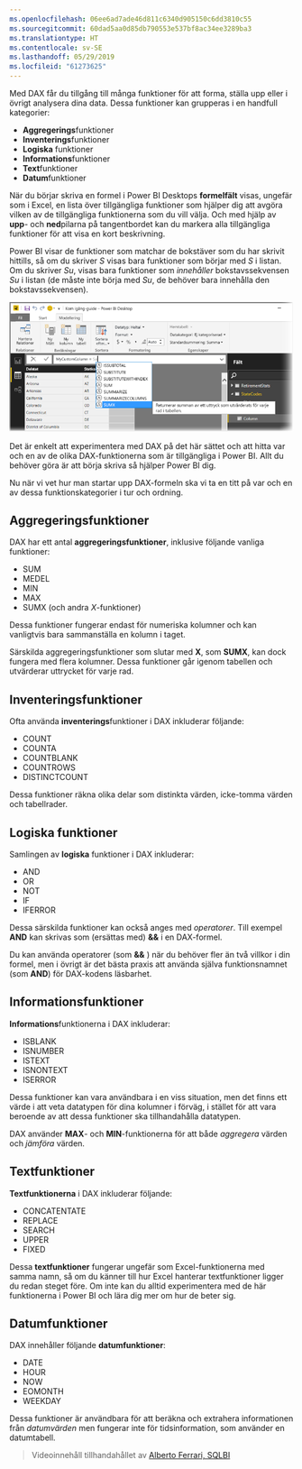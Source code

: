 ```yaml
---
ms.openlocfilehash: 06ee6ad7ade46d811c6340d905150c6dd3810c55
ms.sourcegitcommit: 60dad5aa0d85db790553e537bf8ac34ee3289ba3
ms.translationtype: HT
ms.contentlocale: sv-SE
ms.lasthandoff: 05/29/2019
ms.locfileid: "61273625"
---
```

Med DAX får du tillgång till många funktioner för att forma, ställa upp eller i övrigt analysera dina data. Dessa funktioner kan grupperas i en handfull kategorier:

* **Aggregerings**funktioner
* **Inventerings**funktioner
* **Logiska** funktioner
* **Informations**funktioner
* **Text**funktioner
* **Datum**funktioner

När du börjar skriva en formel i Power BI Desktops **formelfält** visas, ungefär som i Excel, en lista över tillgängliga funktioner som hjälper dig att avgöra vilken av de tillgängliga funktionerna som du vill välja. Och med hjälp av **upp**- och **ned**pilarna på tangentbordet kan du markera alla tillgängliga funktioner för att visa en kort beskrivning.

Power BI visar de funktioner som matchar de bokstäver som du har skrivit hittills, så om du skriver *S* visas bara funktioner som börjar med *S* i listan. Om du skriver *Su*, visas bara funktioner som *innehåller* bokstavssekvensen *Su* i listan (de måste inte börja med *Su*, de behöver bara innehålla den bokstavssekvensen).

![](media/7-3-dax-functions/dax-functions_1.png)

Det är enkelt att experimentera med DAX på det här sättet och att hitta var och en av de olika DAX-funktionerna som är tillgängliga i Power BI. Allt du behöver göra är att börja skriva så hjälper Power BI dig.

Nu när vi vet hur man startar upp DAX-formeln ska vi ta en titt på var och en av dessa funktionskategorier i tur och ordning.

## <a name="aggregation-functions"></a>Aggregeringsfunktioner
DAX har ett antal **aggregeringsfunktioner**, inklusive följande vanliga funktioner:

* SUM
* MEDEL
* MIN
* MAX
* SUMX (och andra *X*-funktioner)

Dessa funktioner fungerar endast för numeriska kolumner och kan vanligtvis bara sammanställa en kolumn i taget.

Särskilda aggregeringsfunktioner som slutar med **X**, som **SUMX**, kan dock fungera med flera kolumner. Dessa funktioner går igenom tabellen och utvärderar uttrycket för varje rad.

## <a name="counting-functions"></a>Inventeringsfunktioner
Ofta använda **inventerings**funktioner i DAX inkluderar följande:

* COUNT
* COUNTA
* COUNTBLANK
* COUNTROWS
* DISTINCTCOUNT

Dessa funktioner räkna olika delar som distinkta värden, icke-tomma värden och tabellrader.

## <a name="logical-functions"></a>Logiska funktioner
Samlingen av **logiska** funktioner i DAX inkluderar:

* AND
* OR
* NOT
* IF
* IFERROR

Dessa särskilda funktioner kan också anges med *operatorer*. Till exempel **AND** kan skrivas som (ersättas med) **&&** i en DAX-formel.

Du kan använda operatorer (som **&&** ) när du behöver fler än två villkor i din formel, men i övrigt är det bästa praxis att använda själva funktionsnamnet (som **AND**) för DAX-kodens läsbarhet.

## <a name="information-functions"></a>Informationsfunktioner
**Informations**funktionerna i DAX inkluderar:

* ISBLANK
* ISNUMBER
* ISTEXT
* ISNONTEXT
* ISERROR

Dessa funktioner kan vara användbara i en viss situation, men det finns ett värde i att veta datatypen för dina kolumner i förväg, i stället för att vara beroende av att dessa funktioner ska tillhandahålla datatypen.

DAX använder **MAX**- och **MIN**-funktionerna för att både *aggregera* värden och *jämföra* värden.

## <a name="text-functions"></a>Textfunktioner
**Textfunktionerna** i DAX inkluderar följande:

* CONCATENTATE
* REPLACE
* SEARCH
* UPPER
* FIXED

Dessa **textfunktioner** fungerar ungefär som Excel-funktionerna med samma namn, så om du känner till hur Excel hanterar textfunktioner ligger du redan steget före. Om inte kan du alltid experimentera med de här funktionerna i Power BI och lära dig mer om hur de beter sig.

## <a name="date-functions"></a>Datumfunktioner
DAX innehåller följande **datumfunktioner**:

* DATE
* HOUR
* NOW
* EOMONTH
* WEEKDAY

Dessa funktioner är användbara för att beräkna och extrahera informationen från *datumvärden* men fungerar inte för tidsinformation, som använder en datumtabell.

> Videoinnehåll tillhandahållet av [Alberto Ferrari, SQLBI](http://www.sqlbi.com/learning-dax)
> 
> 

